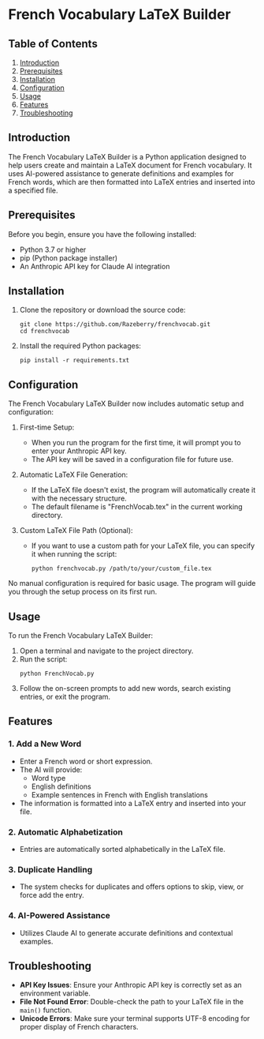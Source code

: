 # French Vocabulary LaTeX Builder

## Table of Contents
1. [Introduction](#introduction)
2. [Prerequisites](#prerequisites)
3. [Installation](#installation)
4. [Configuration](#configuration)
5. [Usage](#usage)
6. [Features](#features)
7. [Troubleshooting](#troubleshooting)

## Introduction

The French Vocabulary LaTeX Builder is a Python application designed to help users create and maintain a LaTeX document for French vocabulary. It uses AI-powered assistance to generate definitions and examples for French words, which are then formatted into LaTeX entries and inserted into a specified file.

## Prerequisites

Before you begin, ensure you have the following installed:

- Python 3.7 or higher
- pip (Python package installer)
- An Anthropic API key for Claude AI integration

## Installation

1. Clone the repository or download the source code:
   ```
   git clone https://github.com/Razeberry/frenchvocab.git
   cd frenchvocab
   ```

2. Install the required Python packages:
   ```
   pip install -r requirements.txt 
   ```

## Configuration

The French Vocabulary LaTeX Builder now includes automatic setup and configuration:

1. First-time Setup:
   - When you run the program for the first time, it will prompt you to enter your Anthropic API key.
   - The API key will be saved in a configuration file for future use.

2. Automatic LaTeX File Generation:
   - If the LaTeX file doesn't exist, the program will automatically create it with the necessary structure.
   - The default filename is "FrenchVocab.tex" in the current working directory.

3. Custom LaTeX File Path (Optional):
   - If you want to use a custom path for your LaTeX file, you can specify it when running the script:
     ```
     python frenchvocab.py /path/to/your/custom_file.tex
     ```

No manual configuration is required for basic usage. The program will guide you through the setup process on its first run.

## Usage

To run the French Vocabulary LaTeX Builder:

1. Open a terminal and navigate to the project directory.
2. Run the script:
   ```
   python FrenchVocab.py
   ```
3. Follow the on-screen prompts to add new words, search existing entries, or exit the program.

## Features

### 1. Add a New Word
- Enter a French word or short expression.
- The AI will provide:
  - Word type
  - English definitions
  - Example sentences in French with English translations
- The information is formatted into a LaTeX entry and inserted into your file.

### 2. Automatic Alphabetization
- Entries are automatically sorted alphabetically in the LaTeX file.

### 3. Duplicate Handling
- The system checks for duplicates and offers options to skip, view, or force add the entry.

### 4. AI-Powered Assistance
- Utilizes Claude AI to generate accurate definitions and contextual examples.

## Troubleshooting

- **API Key Issues**: Ensure your Anthropic API key is correctly set as an environment variable.
- **File Not Found Error**: Double-check the path to your LaTeX file in the `main()` function.
- **Unicode Errors**: Make sure your terminal supports UTF-8 encoding for proper display of French characters.

